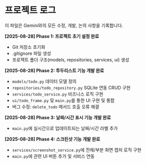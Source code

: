 # 프로젝트 로그

이 파일은 Gemini와의 모든 수정, 개발, 논의 사항을 기록합니다.

**[2025-08-28] Phase 1: 프로젝트 초기 설정 완료**
- Git 저장소 초기화
- .gitignore 파일 생성
- 프로젝트 폴더 구조(models, repositories, services, ui) 생성

**[2025-08-28] Phase 2: 투두리스트 기능 개발 완료**
- `models/todo.py` 데이터 모델 정의
- `repositories/todo_repository.py` SQLite 연동 CRUD 구현
- `services/todo_service.py` 비즈니스 로직 구현
- `ui/todo_frame.py` 및 `main.py`를 통한 UI 구현 및 통합
- 버그 수정: `delete_todo` 메서드 호출 오류 해결

**[2025-08-28] Phase 3: 날짜/시간 표시 기능 개발 완료**
- `main.py`에 실시간으로 업데이트되는 날짜/시간 라벨 추가

**[2025-08-28] Phase 4: 스크린샷 기능 개발 완료**
- `services/screenshot_service.py`에 전체/부분 화면 캡처 로직 구현
- `main.py`에 관련 UI 버튼 추가 및 서비스 연동

